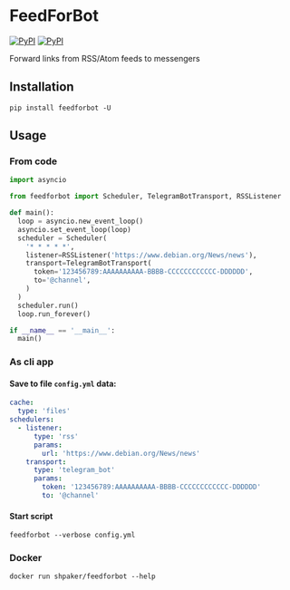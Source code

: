 FeedForBot
==========

[![PyPI](https://img.shields.io/pypi/v/feedforbot.svg)](https://pypi.python.org/pypi/feedforbot)
[![PyPI](https://img.shields.io/pypi/dm/feedforbot.svg)](https://pypi.python.org/pypi/feedforbot)

Forward links from RSS/Atom feeds to messengers

Installation
------------

```commandline
pip install feedforbot -U
```

Usage
-----

### From code

```python
import asyncio

from feedforbot import Scheduler, TelegramBotTransport, RSSListener

def main():
  loop = asyncio.new_event_loop()
  asyncio.set_event_loop(loop)
  scheduler = Scheduler(
    '* * * * *',
    listener=RSSListener('https://www.debian.org/News/news'),
    transport=TelegramBotTransport(
      token='123456789:AAAAAAAAAA-BBBB-CCCCCCCCCCCC-DDDDDD',
      to='@channel',
    )
  )
  scheduler.run()
  loop.run_forever()

if __name__ == '__main__':
  main()
```

### As cli app

#### Save to file `config.yml` data:

```yaml
cache:
  type: 'files'
schedulers:
  - listener:
      type: 'rss'
      params:
        url: 'https://www.debian.org/News/news'
    transport:
      type: 'telegram_bot'
      params:
        token: '123456789:AAAAAAAAAA-BBBB-CCCCCCCCCCCC-DDDDDD'
        to: '@channel'
```
#### Start script

```commandline
feedforbot --verbose config.yml
```

### Docker 

```commandline
docker run shpaker/feedforbot --help
```
